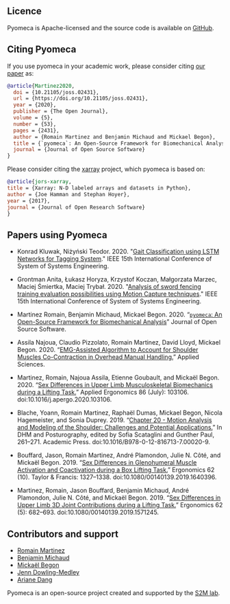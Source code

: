 ## Licence

Pyomeca is Apache-licensed and the source code is available on [GitHub](https://github.com/pyomeca/pyomeca).

## Citing Pyomeca

If you use pyomeca in your academic work, please consider citing [our paper](https://doi.org/10.21105/joss.02431) as:

```bibtex
@article{Martinez2020,
  doi = {10.21105/joss.02431},
  url = {https://doi.org/10.21105/joss.02431},
  year = {2020},
  publisher = {The Open Journal},
  volume = {5},
  number = {53},
  pages = {2431},
  author = {Romain Martinez and Benjamin Michaud and Mickael Begon},
  title = {`pyomeca`: An Open-Source Framework for Biomechanical Analysis},
  journal = {Journal of Open Source Software}
}
```

Please consider citing the [xarray](https://openresearchsoftware.metajnl.com/articles/10.5334/jors.148/) project, which pyomeca is based on:

```bibtex
@article{jors-xarray,
title = {Xarray: N-D labeled arrays and datasets in Python},
author = {Joe Hamman and Stephan Hoyer},
year = {2017},
journal = {Journal of Open Research Software}
}
```

## Papers using Pyomeca

- Konrad Kluwak, Niżyński Teodor. 2020. "[Gait Classification using LSTM Networks for Tagging System](https://doi.org/10.1109/SoSE50414.2020.9130487)." IEEE 15th International Conference of System of Systems Engineering.

- Grontman Anita, Łukasz Horyza, Krzystof Koczan, Małgorzata Marzec, Maciej Śmiertka, Maciej Trybał. 2020. "[Analysis of sword fencing training evaluation possibilities using Motion Capture techniques](https://doi.org/10.1109/SoSE50414.2020.9130469)." IEEE 15th International Conference of System of Systems Engineering.

- Martinez Romain, Benjamin Michaud, Mickael Begon. 2020. “[`pyomeca`: An Open-Source Framework for Biomechanical Analysis](https://doi.org/10.21105/joss.02431)” Journal of Open Source Software.

- Assila Najoua, Claudio Pizzolato, Romain Martinez, David Lloyd, Mickael Begon. 2020. “[EMG-Assisted Algorithm to Account for Shoulder Muscles Co-Contraction in Overhead Manual Handling.](https://doi.org/10.3390/app10103522)” Applied Sciences.

- Martinez, Romain, Najoua Assila, Etienne Goubault, and Mickaël Begon. 2020. “[Sex Differences in Upper Limb Musculoskeletal Biomechanics during a Lifting Task.](https://doi.org/10.1016/j.apergo.2020.103106)” Applied Ergonomics 86 (July): 103106. doi:10.1016/j.apergo.2020.103106.

- Blache, Yoann, Romain Martinez, Raphaël Dumas, Mickael Begon, Nicola Hagemeister, and Sonia Duprey. 2019. “[Chapter 20 - Motion Analysis and Modeling of the Shoulder: Challenges and Potential Applications.](https://www.sciencedirect.com/science/article/pii/B9780128167137000209)” In DHM and Posturography, edited by Sofia Scataglini and Gunther Paul, 261–271. Academic Press. doi:10.1016/B978-0-12-816713-7.00020-9.

- Bouffard, Jason, Romain Martinez, André Plamondon, Julie N. Côté, and Mickaël Begon. 2019. “[Sex Differences in Glenohumeral Muscle Activation and Coactivation during a Box Lifting Task.](https://doi.org/10.1080/00140139.2019.1640396)” Ergonomics 62 (10). Taylor & Francis: 1327–1338. doi:10.1080/00140139.2019.1640396.

- Martinez, Romain, Jason Bouffard, Benjamin Michaud, André Plamondon, Julie N. Côté, and Mickaël Begon. 2019. “[Sex Differences in Upper Limb 3D Joint Contributions during a Lifting Task.](https://doi.org/10.1080/00140139.2019.1571245)” Ergonomics 62 (5): 682–693. doi:10.1080/00140139.2019.1571245.

## Contributors and support

- [Romain Martinez](https://github.com/romainmartinez)
- [Benjamin Michaud](https://github.com/pariterre)
- [Mickaël Begon](https://github.com/mickaelbegon)
- [Jenn Dowling-Medley](https://github.com/jdowlingmedley)
- [Ariane Dang](https://github.com/Dangzilla)

Pyomeca is an open-source project created and supported by the [S2M lab](https://www.facebook.com/s2mlab/).

